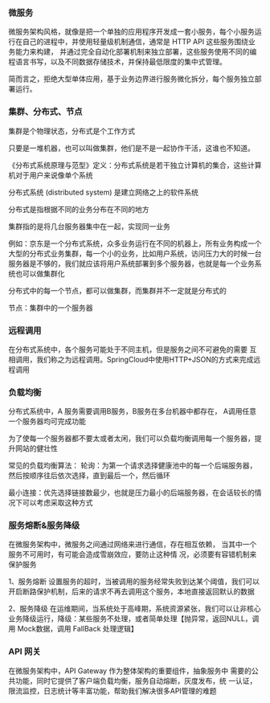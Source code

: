 ### 微服务

微服务架构风格，就像是把一个单独的应用程序开发成一套小服务，每个小服务运行在自己的进程中，并使用轻量级机制通信，通常是 HTTP API 这些服务围绕业务能力来构建，	并通过完全自动化部署机制来独立部署，这些服务使用不同的编程语言书写，以及不同数据存储技术，并保持最低限度的集中式管理。

简而言之，拒绝大型单体应用，基于业务边界进行服务微化拆分，每个服务独立部署运行。



### **集群、分布式、节点**

集群是个物理状态，分布式是个工作方式

只要是一堆机器，也可以叫做集群，他们是不是一起协作干活，这谁也不知道。

《分布式系统原理与范型》定义：分布式系统是若干独立计算机的集合，这些计算机对于用户来说像单个系统

分布式系统 (distributed system) 是建立网络之上的软件系统

分布式是指根据不同的业务分布在不同的地方

集群指的是将几台服务器集中在一起，实现同一业务

例如：京东是一个分布式系统，众多业务运行在不同的机器上，所有业务构成一个大型的分布式业务集群，每一个小的业务，比如用户系统，访问压力大的时候一台服务器是不够的，我们就应该将用户系统部署到多个服务器，也就是每一个业务系统也可以做集群化

分布式中的每一个节点，都可以做集群，而集群并不一定就是分布式的

节点：集群中的一个服务器



### 远程调用

在分布式系统中，各个服务可能处于不同主机，但是服务之间不可避免的需要 互相调用，我们称之为远程调用。SpringCloud中使用HTTP+JSON的方式来完成远程调用



### 负载均衡

分布式系统中，A 服务需要调用B服务，B服务在多台机器中都存在， A调用任意一个服务器均可完成功能

为了使每一个服务器都不要太或者太闲，我们可以负载均衡调用每一个服务器，提升网站的健壮性

常见的负载均衡算法：
轮询：为第一个请求选择健康池中的每一个后端服务器，然后按顺序往后依次选择，直到最后一个，然后循环

最小连接：优先选择链接数最少，也就是压力最小的后端服务器，在会话较长的情况下可以考虑采取这种方式



### 服务熔断&服务降级

在微服务架构中，微服务之间通过网络来进行通信，存在相互依赖， 当其中一个服务不可用时，有可能会造成雪崩效应，要防止这种情 况，必须要有容错机制来保护服务

1、服务熔断
设置服务的超时，当被调用的服务经常失败到达某个阈值，我们可以开启断路保护机制，后来的请求不再去调用这个服务，本地直接返回默认的数据

2、服务降级
在运维期间，当系统处于高峰期，系统资源紧张，我们可以让非核心业务降级运行，降级：某些服务不处理，或者简单处理【抛异常，返回NULL，调用 Mock数据，调用 FallBack 处理逻辑】



### API 网关

在微服务架构中，API Gateway 作为整体架构的重要组件，抽象服务中 需要的公共功能，同时它提供了客户端负载均衡，服务自动熔断，灰度发布，统 一认证，限流监控，日志统计等丰富功能，帮助我们解决很多API管理的难题
